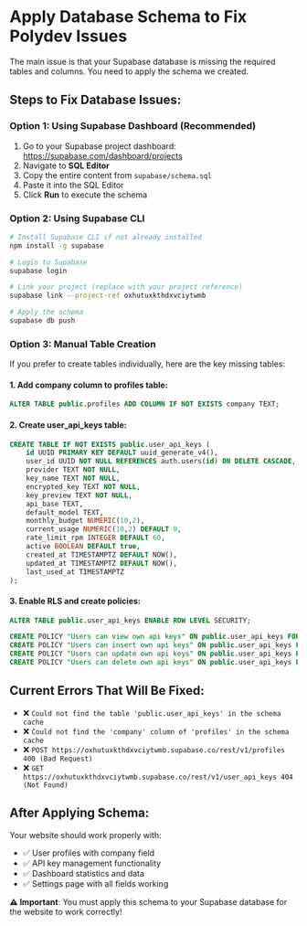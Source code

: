 # Apply Database Schema to Fix Polydev Issues

The main issue is that your Supabase database is missing the required tables and columns. You need to apply the schema we created.

## Steps to Fix Database Issues:

### Option 1: Using Supabase Dashboard (Recommended)

1. Go to your Supabase project dashboard: https://supabase.com/dashboard/projects
2. Navigate to **SQL Editor**
3. Copy the entire content from `supabase/schema.sql` 
4. Paste it into the SQL Editor
5. Click **Run** to execute the schema

### Option 2: Using Supabase CLI

```bash
# Install Supabase CLI if not already installed
npm install -g supabase

# Login to Supabase
supabase login

# Link your project (replace with your project reference)
supabase link --project-ref oxhutuxkthdxvciytwmb

# Apply the schema
supabase db push
```

### Option 3: Manual Table Creation

If you prefer to create tables individually, here are the key missing tables:

#### 1. Add company column to profiles table:
```sql
ALTER TABLE public.profiles ADD COLUMN IF NOT EXISTS company TEXT;
```

#### 2. Create user_api_keys table:
```sql
CREATE TABLE IF NOT EXISTS public.user_api_keys (
    id UUID PRIMARY KEY DEFAULT uuid_generate_v4(),
    user_id UUID NOT NULL REFERENCES auth.users(id) ON DELETE CASCADE,
    provider TEXT NOT NULL,
    key_name TEXT NOT NULL,
    encrypted_key TEXT NOT NULL,
    key_preview TEXT NOT NULL,
    api_base TEXT,
    default_model TEXT,
    monthly_budget NUMERIC(10,2),
    current_usage NUMERIC(10,2) DEFAULT 0,
    rate_limit_rpm INTEGER DEFAULT 60,
    active BOOLEAN DEFAULT true,
    created_at TIMESTAMPTZ DEFAULT NOW(),
    updated_at TIMESTAMPTZ DEFAULT NOW(),
    last_used_at TIMESTAMPTZ
);
```

#### 3. Enable RLS and create policies:
```sql
ALTER TABLE public.user_api_keys ENABLE ROW LEVEL SECURITY;

CREATE POLICY "Users can view own api keys" ON public.user_api_keys FOR SELECT USING (auth.uid() = user_id);
CREATE POLICY "Users can insert own api keys" ON public.user_api_keys FOR INSERT WITH CHECK (auth.uid() = user_id);
CREATE POLICY "Users can update own api keys" ON public.user_api_keys FOR UPDATE USING (auth.uid() = user_id);
CREATE POLICY "Users can delete own api keys" ON public.user_api_keys FOR DELETE USING (auth.uid() = user_id);
```

## Current Errors That Will Be Fixed:

- ❌ `Could not find the table 'public.user_api_keys' in the schema cache`
- ❌ `Could not find the 'company' column of 'profiles' in the schema cache`  
- ❌ `POST https://oxhutuxkthdxvciytwmb.supabase.co/rest/v1/profiles 400 (Bad Request)`
- ❌ `GET https://oxhutuxkthdxvciytwmb.supabase.co/rest/v1/user_api_keys 404 (Not Found)`

## After Applying Schema:

Your website should work properly with:
- ✅ User profiles with company field
- ✅ API key management functionality  
- ✅ Dashboard statistics and data
- ✅ Settings page with all fields working

**⚠️ Important**: You must apply this schema to your Supabase database for the website to work correctly!